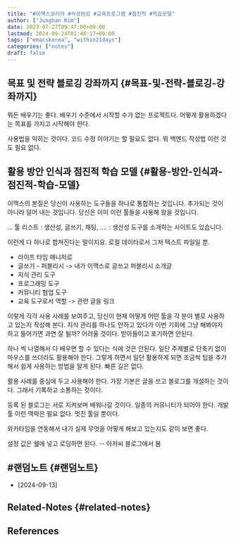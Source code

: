 ```yaml
---
title: "#이맥스코리아 #속성완성 #교육프로그램 #점진적 #학습모델"
author: ["Junghan Kim"]
date: 2023-07-27T09:47:00+09:00
lastmod: 2024-09-24T01:48:17+09:00
tags: ["emacskorea", "within21days"]
categories: ["notes"]
draft: false
---
```


## 목표 및 전략 블로깅 강좌까지 {#목표-및-전략-블로깅-강좌까지}



뭐든 배우기는 좋다. 배우기 수준에서 시작할 수가 없는 프로젝트다. 어떻게 활용하겠다는 목표를 가지고 시작해야 한다.

사용법을 익히는 것이다. 코드 수정 이야기는 할 필요도 없다. 뭐 백엔드 작성법 이런 것도 필요 없다.


## 활용 방안 인식과 점진적 학습 모델 {#활용-방안-인식과-점진적-학습-모델}



이맥스의 본질은 당신이 사용하는 도구들을 하나로 통합하는 것입니다. 추가되는 것이 아니라 덜어 내는 것입니다. 당신은 이미 이런 툴들을 사용해 왔을 것입니다.

... 툴 리스트 : 생산성, 글쓰기, 채팅, .... : 생산성 도구를 소개하는 사이트도 있습니다.

이런게 다 하나로 합쳐진다는 말이지요. 로컬 데이타로서 그저 텍스트 파일일 뿐.

-   라이프 타임 매니저로
-   글쓰기 - 퍼블리시 -&gt; 내가 이맥스로 글쓰고 퍼블리시 소개글
-   지식 관리 도구
-   프로그래밍 도구
-   커뮤니티 협업 도구
-   교육 도구로서 역할 -&gt; 관련 글을 링크

이렇게 각각 사용 사례를 보여주고, 당신이 현재 어떻게 어떤 툴을 각 분야 별로 사용하고 있는지 작성해 본다. 지식 관리를 하나도 안하고 있다가 이번 기회에 그냥 해봐야지 하고 들어가면 과연 잘 될까? 어려울 것이다. 받아들이고 포기하면 안된다.

하나 씩 나열해서 다 배우면 할 수 있다는 식에 것은 안된다. 일단 주제별로 단축키 없이 마우스를 쓰더라도 활용해야 한다. 그렇게 하면서 일단 활용하게 되면 조금씩 팁을 추가해서 쉽게 사용하는 방법을 알게 된다. 빠른 길은 없다.

활용 사례를 중심에 두고 사용해야 한다. 가장 기본은 글을 쓰고 블로그를 개설하는 것이다. 그래서 기록하고 소통하는 것이다.

등록 된 블로그는 서로 지켜보며 배워나갈 것이다. 일종의 커뮤니티가 되어야 한다. 개발툴 이런 맥락은 필요 없다. 멋진 툴일 뿐이다.

와카타임을 연동해서 내가 실제 무엇을 어떻게 해보고 있는지도 같이 보면 좋다.

설정 값은 쉘에 넣고 로딩하면 된다. -- 아저씨 블로그에서 봄


## #랜덤노트 {#랜덤노트}

-   [2024-09-13]


## Related-Notes {#related-notes}

## References

<style>.csl-entry{text-indent: -1.5em; margin-left: 1.5em;}</style><div class="csl-bib-body">
</div>
